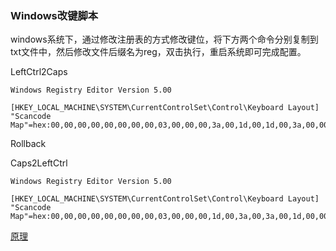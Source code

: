 ### Windows改键脚本

windows系统下，通过修改注册表的方式修改键位，将下方两个命令分别复制到txt文件中，然后修改文件后缀名为reg，双击执行，重启系统即可完成配置。

LeftCtrl2Caps

```
Windows Registry Editor Version 5.00

[HKEY_LOCAL_MACHINE\SYSTEM\CurrentControlSet\Control\Keyboard Layout]
"Scancode Map"=hex:00,00,00,00,00,00,00,00,03,00,00,00,3a,00,1d,00,1d,00,3a,00,00,00,00,00
```

Rollback

Caps2LeftCtrl

```
Windows Registry Editor Version 5.00

[HKEY_LOCAL_MACHINE\SYSTEM\CurrentControlSet\Control\Keyboard Layout]
"Scancode Map"=hex:00,00,00,00,00,00,00,00,03,00,00,00,1d,00,3a,00,3a,00,1d,00,00,00,00,00
```

[原理](http://www.cnblogs.com/xiaobaibuhei/p/3629133.html)